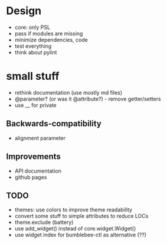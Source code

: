 # Design
- core: only PSL
- pass if modules are missing
- minimize dependencies, code
- test everything
- think about pylint

# small stuff
- rethink documentation (use mostly md files)
- @parameter? (or was it @attribute?) - remove getter/setters
- use __ for private

## Backwards-compatibility
- alignment parameter

## Improvements
- API documentation
- github pages

## TODO
- themes: use colors to improve theme readability
- convert some stuff to simple attributes to reduce LOCs
- theme.exclude (battery)
- use add_widget() instead of core.widget.Widget()
- use widget index for bumblebee-ctl as alternative (??)
